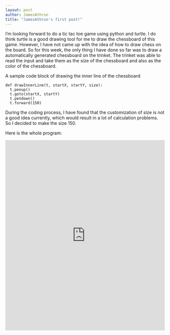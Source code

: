 ```yaml
---
layout: post
author: JamesAthrun
title: "JamesAthrun's first post!"
---
```


I’m looking forward to do a tic tac toe game using python and turtle. I do think turtle is a good drawing tool for me to draw the chessboard of this game. However, I have not came up with the idea of how to draw chess on the board. So for this week, the only thing I have done so far was to draw a automatically generated chessboard on the trinket.
The trinket was able to read the input and take them as the size of the chessboard and also as the color of the chessboard.

A sample code block of drawing the inner line of the chessboard
```
def drawInnerLine(t, startX, startY, size):
  t.penup()
  t.goto(startX, startY)
  t.pendown()
  t.forward(150)

```
During the coding process, I have found that the customization of size is not a good idea currently, which would result in a lot of calculation problems. So I decided to make the size 150.

Here is the whole program:
<iframe src="https://trinket.io/embed/python/67059aa7aa" width="100%" height="600" frameborder="0" marginwidth="0" marginheight="0" allowfullscreen></iframe>
